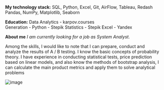 **My technology stack:**
SQL, Python, Excel, Git, AirFlow, Tableau, Redash
Pandas, NumPy, Matplotlib, Seaborn

**Education:**
Data Analytics - karpov.courses   
Generation - Python - Stepik
Statistics - Stepik
Excel - Yandex

**About me**
_I am currently looking for a job as System Analyst._

Among the skills, I would like to note that I can prepare, conduct and analyze the results of A / B testing.
I know the basic concepts of probability theory.
I have experience in conducting statistical tests, price prediction based on linear models, and also know the methods of bootstrap analysis,
I can calculate the main product metrics and apply them to solve analytical problems

![image](https://user-images.githubusercontent.com/111248536/202918458-7ae7bbb4-b092-466d-ac0a-a4244db40227.png)

